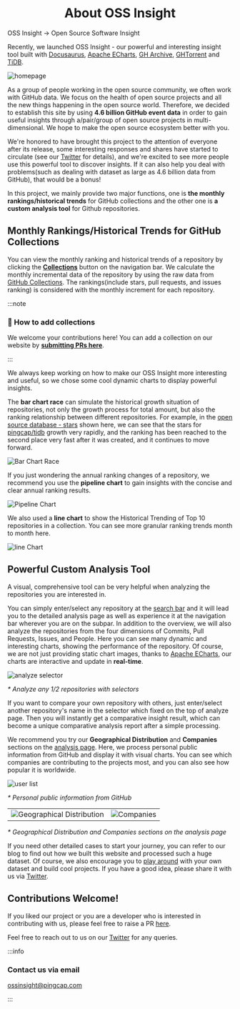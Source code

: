 <h1 align="center"> About OSS Insight</h1>

OSS Insight -> Open Source Software Insight


Recently, we launched OSS Insight - our powerful and interesting insight tool built with [Docusaurus](https://github.com/facebook/docusaurus), [Apache ECharts](https://echarts.apache.org/), [GH Archive](https://www.gharchive.org/), [GHTorrent](https://ghtorrent.org/) and [TiDB](https://github.com/pingcap/tidb). 

![homepage](/img/screenshots/homepage.png)

As a group of people working in the open source community, we often work with GitHub data. We focus on the health of open source projects and all the new things happening in the open source world. Therefore, we decided to establish this site by using **4.6 billion GitHub event data** in order to gain useful insights through a/pair/group of open source projects in multi-dimensional. We hope to make the open source ecosystem better with you.

We're honored to have brought this project to the attention of everyone after its release, some interesting responses and shares have started to circulate (see our [Twitter](https://twitter.com/OSSInsight) for details), and we're excited to see more people use this powerful tool to discover insights. If it can also help you deal with problems(such as dealing with dataset as large as 4.6 billion data from GitHub), that would be a bonus!

In this project, we mainly provide two major functions, one is **the monthly rankings/historical trends** for GitHub collections and the other one is **a custom analysis tool** for Github repositories.

## Monthly Rankings/Historical Trends for GitHub Collections

You can view the monthly ranking and historical trends of a repository by clicking the **[Collections](https://ossinsight.io/collections/open-source-database)** button on the navigation bar. We calculate the monthly incremental data of the repository by using the raw data from [GitHub Collections](https://github.com/collections). The rankings(include stars, pull requests, and issues ranking) is considered with the monthly increment for each repository.

:::note

### 📌 How to add collections
We welcome your contributions here! You can add a collection on our website by **[submitting PRs here](https://github.com/pingcap/ossinsight)**. 

:::

We always keep working on how to make our OSS Insight more interesting and useful, so we chose some cool dynamic charts to display powerful insights. 

The **bar chart race** can simulate the historical growth situation of repositories, not only the growth process for total amount, but also the ranking relationship between different repositories. For example, in the [open source database - stars](https://ossinsight.io/collections/open-source-database/trends/) shown here, we can see that the stars for [pingcap/tidb](https://github.com/pingcap/ossinsight) growth very rapidly, and the ranking has been reached to the second place very fast after it was created, and it continues to move forward.

![Bar Chart Race](/img/screenshots/bar-chart-race.png)

If you just wondering the annual ranking changes of a repository, we recommend you use the **pipeline chart** to gain insights with the concise and clear annual ranking results.

![Pipeline Chart](/img/screenshots/pipeline-chart.png)

We also used a **line chart** to show the Historical Trending of Top 10 repositories in a collection. You can see more granular ranking trends month to month here.

![line Chart](/img/screenshots/line-chart.png)

## Powerful Custom Analysis Tool

A visual, comprehensive tool can be very helpful when analyzing the repositories you are interested in.

You can simply enter/select any repository at the [search bar](https://ossinsight.io/) and it will lead you to the detailed analysis page as well as experience it at the navigation bar wherever you are on the subpar. In addition to the overview, we will also analyze the repositories from the four dimensions of Commits, Pull Requests, Issues, and People. Here you can see many dynamic and interesting charts, showing the performance of the repository. Of course, we are not just providing static chart images, thanks to [Apache ECharts](https://echarts.apache.org/), our charts are interactive and update in **real-time**. 

![analyze selector](/img/screenshots/analyze_selector.png)

*\* Analyze any 1/2 repositories with selectors*

If you want to compare your own repository with others, just enter/select another repository's name in the selector which fixed on the top of analyze page. Then you will instantly get a comparative insight result, which can become a unique comparative analysis report after a simple processing. 

We recommend you try our **Geographical Distribution** and **Companies** sections on the [analysis page](https://ossinsight.io/analyze/pingcap/tidb). Here, we process personal public information from GitHub and display it with visual charts. You can see which companies are contributing to the projects most, and you can also see how popular it is worldwide.

![user list](/img/screenshots/user_list.png)

*\* Personal public information from GitHub*

<table>
    <tr style={{ border:"none" }}>
        <td style={{ border:"none" }}>
            <img src="/img/screenshots/geo_locations.png" alt="Geographical Distribution"/>
        </td>
        <td style={{ border:"none" }}>
            <img src="/img/screenshots/companies.png" alt="Companies"/>
        </td>
    </tr>
</table>

*\* Geographical Distribution and Companies sections on the analysis page*

If you need other detailed cases to start your journey, you can refer to our blog to find out how we built this website and processed such a huge dataset. Of course, we also encourage you to [play around](https://ossinsight.io/try-your-own-dataset) with your own dataset and build cool projects. If you have a good idea, please share it with us via [Twitter](https://twitter.com/OSSInsight).

## Contributions Welcome!

If you liked our project or you are a developer who is interested in contributing with us, please feel free to raise a PR [here](https://github.com/pingcap/ossinsight).

Feel free to reach out to us on our [Twitter](https://twitter.com/OSSInsight) for any queries.

:::info

### Contact us via email

ossinsight@pingcap.com

:::

